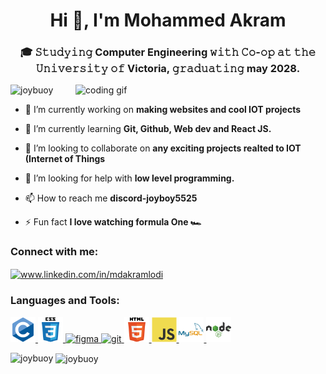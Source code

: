 <h1 align="center">Hi 👋, I'm Mohammed Akram</h1>
<h3 align="center">🎓 𝚂𝚝𝚞𝚍𝚢𝚒𝚗𝚐 Computer Engineering 𝚠𝚒𝚝𝚑 𝙲𝚘-𝚘𝚙 𝚊𝚝 𝚝𝚑𝚎 𝚄𝚗𝚒𝚟𝚎𝚛𝚜𝚒𝚝𝚢 𝚘𝚏 Victoria, 𝚐𝚛𝚊𝚍𝚞𝚊𝚝𝚒𝚗𝚐 may 2028.</h3>
<img align="right" alt="coding gif" width=400 src="https://raw.githubusercontent.com/gist/vininjr/d29bb07bdadb41e4b0923bc8fa748b1a/raw/88f20c9d749d756be63f22b09f3c4ac570bc5101/programming.gif">

<p align="left"> <img src="https://komarev.com/ghpvc/?username=joybuoy&label=Profile%20views&color=0e75b6&style=flat" alt="joybuoy" /> </p>


- 🔭 I’m currently working on **making websites and cool IOT projects**

- 🌱 I’m currently learning **Git, Github, Web dev and React JS.**

- 👯 I’m looking to collaborate on **any exciting projects realted to IOT (Internet of Things**

- 🤝 I’m looking for help with **low level programming.**

- 📫 How to reach me **discord-joyboy5525**

- ⚡ Fun fact **I love watching formula One 🏎️**

<h3 align="left">Connect with me:</h3>
<p align="left">
<a href="https://linkedin.com/in/www.linkedin.com/in/mdakramlodi" target="blank"><img align="center" src="https://raw.githubusercontent.com/rahuldkjain/github-profile-readme-generator/master/src/images/icons/Social/linked-in-alt.svg" alt="www.linkedin.com/in/mdakramlodi" height="30" width="40" /></a>
</p>

<h3 align="left">Languages and Tools:</h3>
<p align="left"> <a href="https://www.cprogramming.com/" target="_blank" rel="noreferrer"> <img src="https://raw.githubusercontent.com/devicons/devicon/master/icons/c/c-original.svg" alt="c" width="40" height="40"/> </a> <a href="https://www.w3schools.com/css/" target="_blank" rel="noreferrer"> <img src="https://raw.githubusercontent.com/devicons/devicon/master/icons/css3/css3-original-wordmark.svg" alt="css3" width="40" height="40"/> </a> <a href="https://www.figma.com/" target="_blank" rel="noreferrer"> <img src="https://www.vectorlogo.zone/logos/figma/figma-icon.svg" alt="figma" width="40" height="40"/> </a> <a href="https://git-scm.com/" target="_blank" rel="noreferrer"> <img src="https://www.vectorlogo.zone/logos/git-scm/git-scm-icon.svg" alt="git" width="40" height="40"/> </a> <a href="https://www.w3.org/html/" target="_blank" rel="noreferrer"> <img src="https://raw.githubusercontent.com/devicons/devicon/master/icons/html5/html5-original-wordmark.svg" alt="html5" width="40" height="40"/> </a> <a href="https://developer.mozilla.org/en-US/docs/Web/JavaScript" target="_blank" rel="noreferrer"> <img src="https://raw.githubusercontent.com/devicons/devicon/master/icons/javascript/javascript-original.svg" alt="javascript" width="40" height="40"/> </a> <a href="https://www.mysql.com/" target="_blank" rel="noreferrer"> <img src="https://raw.githubusercontent.com/devicons/devicon/master/icons/mysql/mysql-original-wordmark.svg" alt="mysql" width="40" height="40"/> </a> <a href="https://nodejs.org" target="_blank" rel="noreferrer"> <img src="https://raw.githubusercontent.com/devicons/devicon/master/icons/nodejs/nodejs-original-wordmark.svg" alt="nodejs" width="40" height="40"/> </a> </p>

<p><img align="left" src="https://github-readme-stats.vercel.app/api/top-langs?username=joybuoy&show_icons=true&locale=en&layout=compact" alt="joybuoy" /></p>

<p>&nbsp;<img align="center" src="https://github-readme-stats.vercel.app/api?username=joybuoy&show_icons=true&locale=en" alt="joybuoy" /></p>

